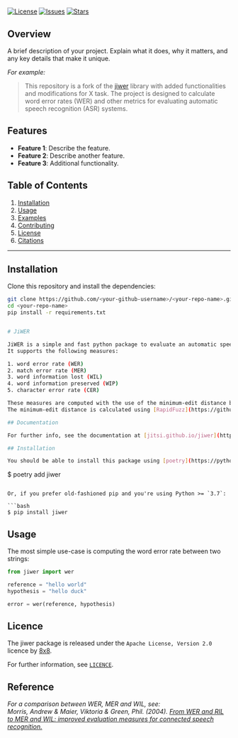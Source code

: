 # <Your Project Name> 

[![License](https://img.shields.io/github/license/<your-github-username>/<your-repo-name>)](https://github.com/<your-github-username>/<your-repo-name>/blob/master/LICENSE)
[![Issues](https://img.shields.io/github/issues/<your-github-username>/<your-repo-name>)](https://github.com/<your-github-username>/<your-repo-name>/issues)
[![Stars](https://img.shields.io/github/stars/<your-github-username>/<your-repo-name>)](https://github.com/<your-github-username>/<your-repo-name>/stargazers)

## Overview

A brief description of your project. Explain what it does, why it matters, and any key details that make it unique.

_For example:_
> This repository is a fork of the [jiwer](https://github.com/jitsi/jiwer) library with added functionalities and modifications for X task. The project is designed to calculate word error rates (WER) and other metrics for evaluating automatic speech recognition (ASR) systems.

## Features

- **Feature 1**: Describe the feature.
- **Feature 2**: Describe another feature.
- **Feature 3**: Additional functionality.

## Table of Contents

1. [Installation](#installation)
2. [Usage](#usage)
3. [Examples](#examples)
4. [Contributing](#contributing)
5. [License](#license)
6. [Citations](#citations)

---

## Installation

Clone this repository and install the dependencies:

```bash
git clone https://github.com/<your-github-username>/<your-repo-name>.git
cd <your-repo-name>
pip install -r requirements.txt


# JiWER

JiWER is a simple and fast python package to evaluate an automatic speech recognition system.
It supports the following measures:

1. word error rate (WER)
2. match error rate (MER)
3. word information lost (WIL) 
4. word information preserved (WIP) 
5. character error rate (CER)

These measures are computed with the use of the minimum-edit distance between one or more reference and hypothesis sentences.
The minimum-edit distance is calculated using [RapidFuzz](https://github.com/maxbachmann/RapidFuzz), which uses C++ under the hood, and is therefore faster than a pure python implementation.

## Documentation

For further info, see the documentation at [jitsi.github.io/jiwer](https://jitsi.github.io/jiwer).

## Installation

You should be able to install this package using [poetry](https://python-poetry.org/docs/): 

```
$ poetry add jiwer
```

Or, if you prefer old-fashioned pip and you're using Python >= `3.7`:

```bash
$ pip install jiwer
```

## Usage

The most simple use-case is computing the word error rate between two strings:

```python
from jiwer import wer

reference = "hello world"
hypothesis = "hello duck"

error = wer(reference, hypothesis)
```

## Licence

The jiwer package is released under the `Apache License, Version 2.0` licence by [8x8](https://www.8x8.com/).

For further information, see [`LICENCE`](./LICENSE).

## Reference

_For a comparison between WER, MER and WIL, see: \
Morris, Andrew & Maier, Viktoria & Green, Phil. (2004). [From WER and RIL to MER and WIL: improved evaluation measures for connected speech recognition.](https://www.researchgate.net/publication/221478089_From_WER_and_RIL_to_MER_and_WIL_improved_evaluation_measures_for_connected_speech_recognition)_
